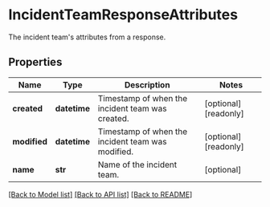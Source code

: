 # IncidentTeamResponseAttributes

The incident team's attributes from a response.

## Properties
Name | Type | Description | Notes
------------ | ------------- | ------------- | -------------
**created** | **datetime** | Timestamp of when the incident team was created. | [optional] [readonly] 
**modified** | **datetime** | Timestamp of when the incident team was modified. | [optional] [readonly] 
**name** | **str** | Name of the incident team. | [optional] 

[[Back to Model list]](README.md#documentation-for-models) [[Back to API list]](README.md#documentation-for-api-endpoints) [[Back to README]](README.md)


